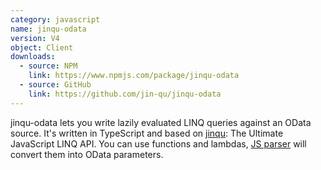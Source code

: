```yaml
---
category: javascript
name: jinqu-odata
version: V4
object: Client
downloads:
  - source: NPM
    link: https://www.npmjs.com/package/jinqu-odata
  - source: GitHub
    link: https://github.com/jin-qu/jinqu-odata
---
```

jinqu-odata lets you write lazily evaluated LINQ queries against an OData source. It's written in TypeScript and based on [jinqu](https://github.com/jin-qu/jinqu): The Ultimate JavaScript LINQ API.
You can use functions and lambdas, [JS parser](https://github.com/umutozel/jokenizer) will convert them into OData parameters.
